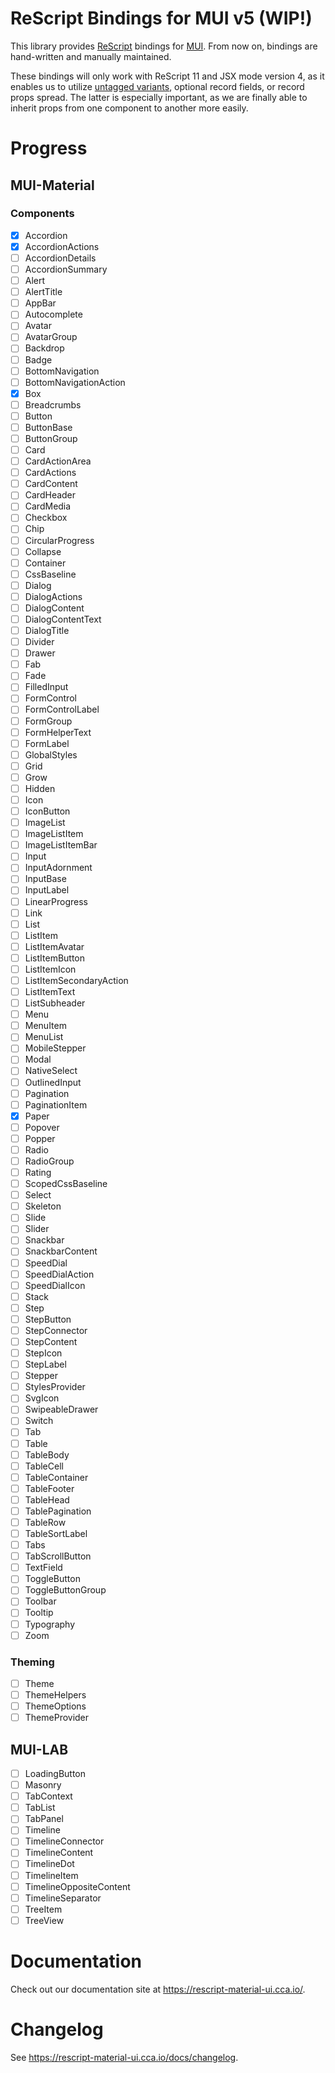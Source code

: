 # ReScript Bindings for MUI v5 (WIP!)

This library provides [ReScript](https://rescript-lang.org/) bindings for
[MUI](https://mui.com/). From now on, bindings are hand-written and manually maintained.

These bindings will only work with ReScript 11 and JSX mode version 4, as it enables us to utilize [untagged variants](https://rescript-lang.org/blog/improving-interop#untagged-variants), optional record fields, or record props spread. The latter is especially important, as we are finally able to inherit props from one component to another more easily.

# Progress

## MUI-Material

### Components

- [x] Accordion
- [x] AccordionActions
- [ ] AccordionDetails
- [ ] AccordionSummary
- [ ] Alert
- [ ] AlertTitle
- [ ] AppBar
- [ ] Autocomplete
- [ ] Avatar
- [ ] AvatarGroup
- [ ] Backdrop
- [ ] Badge
- [ ] BottomNavigation
- [ ] BottomNavigationAction
- [x] Box
- [ ] Breadcrumbs
- [ ] Button
- [ ] ButtonBase
- [ ] ButtonGroup
- [ ] Card
- [ ] CardActionArea
- [ ] CardActions
- [ ] CardContent
- [ ] CardHeader
- [ ] CardMedia
- [ ] Checkbox
- [ ] Chip
- [ ] CircularProgress
- [ ] Collapse
- [ ] Container
- [ ] CssBaseline
- [ ] Dialog
- [ ] DialogActions
- [ ] DialogContent
- [ ] DialogContentText
- [ ] DialogTitle
- [ ] Divider
- [ ] Drawer
- [ ] Fab
- [ ] Fade
- [ ] FilledInput
- [ ] FormControl
- [ ] FormControlLabel
- [ ] FormGroup
- [ ] FormHelperText
- [ ] FormLabel
- [ ] GlobalStyles
- [ ] Grid
- [ ] Grow
- [ ] Hidden
- [ ] Icon
- [ ] IconButton
- [ ] ImageList
- [ ] ImageListItem
- [ ] ImageListItemBar
- [ ] Input
- [ ] InputAdornment
- [ ] InputBase
- [ ] InputLabel
- [ ] LinearProgress
- [ ] Link
- [ ] List
- [ ] ListItem
- [ ] ListItemAvatar
- [ ] ListItemButton
- [ ] ListItemIcon
- [ ] ListItemSecondaryAction
- [ ] ListItemText
- [ ] ListSubheader
- [ ] Menu
- [ ] MenuItem
- [ ] MenuList
- [ ] MobileStepper
- [ ] Modal
- [ ] NativeSelect
- [ ] OutlinedInput
- [ ] Pagination
- [ ] PaginationItem
- [x] Paper
- [ ] Popover
- [ ] Popper
- [ ] Radio
- [ ] RadioGroup
- [ ] Rating
- [ ] ScopedCssBaseline
- [ ] Select
- [ ] Skeleton
- [ ] Slide
- [ ] Slider
- [ ] Snackbar
- [ ] SnackbarContent
- [ ] SpeedDial
- [ ] SpeedDialAction
- [ ] SpeedDialIcon
- [ ] Stack
- [ ] Step
- [ ] StepButton
- [ ] StepConnector
- [ ] StepContent
- [ ] StepIcon
- [ ] StepLabel
- [ ] Stepper
- [ ] StylesProvider
- [ ] SvgIcon
- [ ] SwipeableDrawer
- [ ] Switch
- [ ] Tab
- [ ] Table
- [ ] TableBody
- [ ] TableCell
- [ ] TableContainer
- [ ] TableFooter
- [ ] TableHead
- [ ] TablePagination
- [ ] TableRow
- [ ] TableSortLabel
- [ ] Tabs
- [ ] TabScrollButton
- [ ] TextField
- [ ] ToggleButton
- [ ] ToggleButtonGroup
- [ ] Toolbar
- [ ] Tooltip
- [ ] Typography
- [ ] Zoom

### Theming

- [ ] Theme
- [ ] ThemeHelpers
- [ ] ThemeOptions
- [ ] ThemeProvider

## MUI-LAB

- [ ] LoadingButton
- [ ] Masonry
- [ ] TabContext
- [ ] TabList
- [ ] TabPanel
- [ ] Timeline
- [ ] TimelineConnector
- [ ] TimelineContent
- [ ] TimelineDot
- [ ] TimelineItem
- [ ] TimelineOppositeContent
- [ ] TimelineSeparator
- [ ] TreeItem
- [ ] TreeView

# Documentation

Check out our documentation site at https://rescript-material-ui.cca.io/.

# Changelog

See https://rescript-material-ui.cca.io/docs/changelog.
